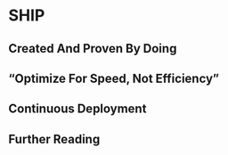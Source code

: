 # SHIP

## Created And Proven By Doing

## “Optimize For Speed, Not Efficiency”

## Continuous Deployment

## Further Reading
